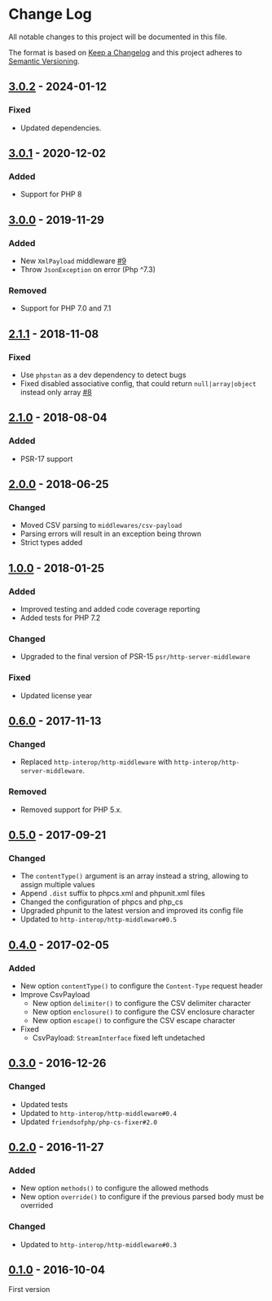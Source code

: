 # Change Log
All notable changes to this project will be documented in this file.

The format is based on [Keep a Changelog](http://keepachangelog.com/)
and this project adheres to [Semantic Versioning](http://semver.org/).

## [3.0.2] - 2024-01-12
### Fixed
- Updated dependencies.

## [3.0.1] - 2020-12-02
### Added
- Support for PHP 8

## [3.0.0] - 2019-11-29
### Added
- New `XmlPayload` middleware [#9]
- Throw `JsonException` on error (Php ^7.3)

### Removed
- Support for PHP 7.0 and 7.1

## [2.1.1] - 2018-11-08
### Fixed
- Use `phpstan` as a dev dependency to detect bugs
- Fixed disabled associative config, that could return `null|array|object` instead only array [#8]

## [2.1.0] - 2018-08-04
### Added
- PSR-17 support

## [2.0.0] - 2018-06-25
### Changed
- Moved CSV parsing to `middlewares/csv-payload`
- Parsing errors will result in an exception being thrown
- Strict types added

## [1.0.0] - 2018-01-25
### Added
- Improved testing and added code coverage reporting
- Added tests for PHP 7.2

### Changed
- Upgraded to the final version of PSR-15 `psr/http-server-middleware`

### Fixed
- Updated license year

## [0.6.0] - 2017-11-13
### Changed
- Replaced `http-interop/http-middleware` with  `http-interop/http-server-middleware`.

### Removed
- Removed support for PHP 5.x.

## [0.5.0] - 2017-09-21
### Changed
- The `contentType()` argument is an array instead a string, allowing to assign multiple values
- Append `.dist` suffix to phpcs.xml and phpunit.xml files
- Changed the configuration of phpcs and php_cs
- Upgraded phpunit to the latest version and improved its config file
- Updated to `http-interop/http-middleware#0.5`

## [0.4.0] - 2017-02-05
### Added
- New option `contentType()` to configure the `Content-Type` request header
- Improve CsvPayload
  - New option `delimiter()` to configure the CSV delimiter character
  - New option `enclosure()` to configure the CSV enclosure character
  - New option `escape()` to configure the CSV escape character
- Fixed
  - CsvPayload: `StreamInterface` fixed left undetached

## [0.3.0] - 2016-12-26
### Changed
- Updated tests
- Updated to `http-interop/http-middleware#0.4`
- Updated `friendsofphp/php-cs-fixer#2.0`

## [0.2.0] - 2016-11-27
### Added
- New option `methods()` to configure the allowed methods
- New option `override()` to configure if the previous parsed body must be overrided

### Changed
- Updated to `http-interop/http-middleware#0.3`

## [0.1.0] - 2016-10-04
First version

[#8]: https://github.com/middlewares/payload/issues/8
[#9]: https://github.com/middlewares/payload/issues/9

[3.0.2]: https://github.com/middlewares/payload/compare/v3.0.1...v3.0.2
[3.0.1]: https://github.com/middlewares/payload/compare/v3.0.0...v3.0.1
[3.0.0]: https://github.com/middlewares/payload/compare/v2.1.1...v3.0.0
[2.1.1]: https://github.com/middlewares/payload/compare/v2.1.0...v2.1.1
[2.1.0]: https://github.com/middlewares/payload/compare/v2.0.0...v2.1.0
[2.0.0]: https://github.com/middlewares/payload/compare/v1.0.0...v2.0.0
[1.0.0]: https://github.com/middlewares/payload/compare/v0.6.0...v1.0.0
[0.6.0]: https://github.com/middlewares/payload/compare/v0.5.0...v0.6.0
[0.5.0]: https://github.com/middlewares/payload/compare/v0.4.0...v0.5.0
[0.4.0]: https://github.com/middlewares/payload/compare/v0.3.0...v0.4.0
[0.3.0]: https://github.com/middlewares/payload/compare/v0.2.0...v0.3.0
[0.2.0]: https://github.com/middlewares/payload/compare/v0.1.0...v0.2.0
[0.1.0]: https://github.com/middlewares/payload/releases/tag/v0.1.0
